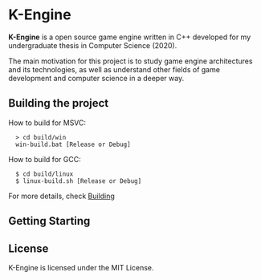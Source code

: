 # K-Engine

**K-Engine** is a open source game engine written in C++ developed for my undergraduate thesis in Computer Science (2020).

The main motivation for this project is to study game engine architectures and its technologies, as well as understand other fields of game development and computer science in a deeper way.

## Building the project

How to build for MSVC:

```
  > cd build/win
  win-build.bat [Release or Debug]
```

How to build for GCC:

```
  $ cd build/linux
  $ linux-build.sh [Release or Debug]
```

For more details, check [Building](_docs/building.md)   

## Getting Starting

## License

K-Engine is licensed under the MIT License.
